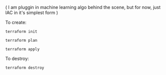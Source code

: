 ( I am pluggin in machine learning algo behind the scene, but for now, just IAC in it's simplest form )

To create:

```terraform init```

```terraform plan```

```terraform apply```

To destroy:

```terraform destroy```
